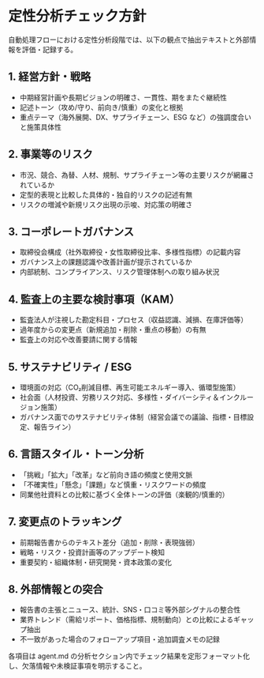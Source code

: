 # 定性分析チェック方針

自動処理フローにおける定性分析段階では、以下の観点で抽出テキストと外部情報を評価・記録する。

## 1. 経営方針・戦略
- 中期経営計画や長期ビジョンの明確さ、一貫性、期をまたぐ継続性
- 記述トーン（攻め/守り、前向き/慎重）の変化と根拠
- 重点テーマ（海外展開、DX、サプライチェーン、ESG など）の強調度合いと施策具体性

## 2. 事業等のリスク
- 市況、競合、為替、人材、規制、サプライチェーン等の主要リスクが網羅されているか
- 定型的表現と比較した具体的・独自的リスクの記述有無
- リスクの増減や新規リスク出現の示唆、対応策の明確さ

## 3. コーポレートガバナンス
- 取締役会構成（社外取締役・女性取締役比率、多様性指標）の記載内容
- ガバナンス上の課題認識や改善計画が提示されているか
- 内部統制、コンプライアンス、リスク管理体制への取り組み状況

## 4. 監査上の主要な検討事項（KAM）
- 監査法人が注視した勘定科目・プロセス（収益認識、減損、在庫評価等）
- 過年度からの変更点（新規追加・削除・重点の移動）の有無
- 監査上の対応や改善要請に関する情報

## 5. サステナビリティ / ESG
- 環境面の対応（CO₂削減目標、再生可能エネルギー導入、循環型施策）
- 社会面（人材投資、労務リスク対応、多様性・ダイバーシティ＆インクルージョン施策）
- ガバナンス面でのサステナビリティ体制（経営会議での議論、指標・目標設定、報告ライン）

## 6. 言語スタイル・トーン分析
- 「挑戦」「拡大」「改革」など前向き語の頻度と使用文脈
- 「不確実性」「懸念」「課題」など慎重・リスクワードの頻度
- 同業他社資料との比較に基づく全体トーンの評価（楽観的/慎重的）

## 7. 変更点のトラッキング
- 前期報告書からのテキスト差分（追加・削除・表現強弱）
- 戦略・リスク・投資計画等のアップデート検知
- 重要契約・組織体制・研究開発・資本政策の変化

## 8. 外部情報との突合
- 報告書の主張とニュース、統計、SNS・口コミ等外部シグナルの整合性
- 業界トレンド（需給リポート、価格指標、規制動向）との比較によるギャップ抽出
- 不一致があった場合のフォローアップ項目・追加調査メモの記録

各項目は agent.md の分析セクション内でチェック結果を定形フォーマット化し、欠落情報や未検証事項を明示すること。
